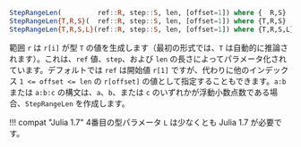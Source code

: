 ```julia
StepRangeLen(         ref::R, step::S, len, [offset=1]) where {  R,S}
StepRangeLen{T,R,S}(  ref::R, step::S, len, [offset=1]) where {T,R,S}
StepRangeLen{T,R,S,L}(ref::R, step::S, len, [offset=1]) where {T,R,S,L}
```

範囲 `r` は `r[i]` が型 `T` の値を生成します（最初の形式では、`T` は自動的に推論されます）。これは、`ref` 値、`step`、および `len` の長さによってパラメータ化されています。デフォルトでは `ref` は開始値 `r[1]` ですが、代わりに他のインデックス `1 <= offset <= len` の `r[offset]` の値として指定することもできます。`a:b` または `a:b:c` の構文は、`a`、`b`、または `c` のいずれかが浮動小数点数である場合、`StepRangeLen` を作成します。

!!! compat "Julia 1.7"
    4番目の型パラメータ `L` は少なくとも Julia 1.7 が必要です。

